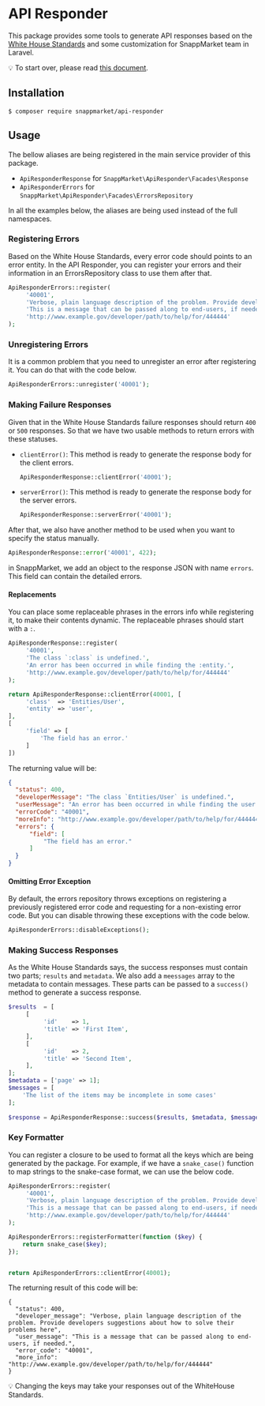 # API Responder

This package provides some tools to generate API responses based on the [White House Standards](https://github.com/WhiteHouse/api-standards)  and some customization for SnappMarket team in Laravel.

:bulb: To start over, please read  [this document](https://github.com/emyoutis).

## Installation
```
$ composer require snappmarket/api-responder
```

## Usage
The bellow aliases are being registered in the main service provider of this package. 
- `ApiResponderResponse` for `SnappMarket\ApiResponder\Facades\Response`
- `ApiResponderErrors` for `SnappMarket\ApiResponder\Facades\ErrorsRepository`

In all the examples below, the aliases are being used instead of the full namespaces. 


### Registering Errors
Based on the White House Standards, every error code should points to an error entity. In the API Responder, you can register your errors and their information in an ErrorsRepository class to use them after that.

```php
ApiResponderErrors::register(
     '40001',
     'Verbose, plain language description of the problem. Provide developers suggestions about how to solve their problems here',
     'This is a message that can be passed along to end-users, if needed.',
     'http://www.example.gov/developer/path/to/help/for/444444'
);
```

### Unregistering Errors
It is a common problem that you need to unregister an error after registering it. You can do that with the code below.
```php
ApiResponderErrors::unregister('40001');
```


### Making Failure Responses
Given that in the White House Standards failure responses should return `400` or `500` responses. So that we have two usable methods to return errors with these statuses.
- `clientError()`: This method is ready to generate the response body for the client errors.
    ```php
    ApiResponderResponse::clientError('40001');
    ```
- `serverError()`: This method is ready to generate the response body for the server errors.
    
    ```php
    ApiResponderResponse::serverError('40001');
    ```

After that, we also have another method to be used when you want to specify the status manually.
```php
ApiResponderResponse::error('40001', 422);
```

in SnappMarket, we add an object to the response JSON with name `errors`. This field can contain the detailed errors.

#### Replacements

You can place some replaceable phrases in the errors info while registering it, to make their contents dynamic. The replaceable phrases should start with a `:`.
```php
ApiResponderResponse::register(
     '40001',
     'The class `:class` is undefined.',
     'An error has been occurred in while finding the :entity.',
     'http://www.example.gov/developer/path/to/help/for/444444'
);

return ApiResponderResponse::clientError(40001, [
     'class'  => 'Entities/User',
     'entity' => 'user',
],
[
     'field' => [
         'The field has an error.'
     ]
])
```

The returning value will be:
```json
{
  "status": 400,
  "developerMessage": "The class `Entities/User` is undefined.",
  "userMessage": "An error has been occurred in while finding the user.",
  "errorCode": "40001",
  "moreInfo": "http://www.example.gov/developer/path/to/help/for/444444",
  "errors": {
      "field": [
          "The field has an error."
      ]
  }
}
```


#### Omitting Error Exception
By default, the errors repository throws exceptions on registering a previously registered error code and requesting for a non-existing error code. But you can disable throwing these exceptions with the code below.
```php
ApiResponderErrors::disableExceptions();
```

### Making Success Responses
As the White House Standards says, the success responses must contain two parts; `results` and `metadata`. We also add a `meessages` array to the metadata to contain messages. These parts can be passed to a `success()` method to generate a success response.
```php
$results  = [
     [
          'id'    => 1,
          'title' => 'First Item',
     ],
     [
          'id'    => 2,
          'title' => 'Second Item',
     ],
];
$metadata = ['page' => 1];
$messages = [
    'The list of the items may be incomplete in some cases'
];
    
$response = ApiResponderResponse::success($results, $metadata, $messages);
```

### Key Formatter
You can register a closure to be used to format all the keys which are being generated by the package. For example, if we have a `snake_case()` function to map strings to the snake-case format, we can use the below code.

```php
ApiResponderErrors::register(
     '40001',
     'Verbose, plain language description of the problem. Provide developers suggestions about how to solve their problems here',
     'This is a message that can be passed along to end-users, if needed.',
     'http://www.example.gov/developer/path/to/help/for/444444'
);

ApiResponderErrors::registerFormatter(function ($key) {
    return snake_case($key);
});


return ApiResponderErrors::clientError(40001);
```

The returning result of this code will be:

```:bulb:
{
  "status": 400,
  "developer_message": "Verbose, plain language description of the problem. Provide developers suggestions about how to solve their problems here",
  "user_message": "This is a message that can be passed along to end-users, if needed.",
  "error_code": "40001",
  "more_info": "http://www.example.gov/developer/path/to/help/for/444444"
}
```

:bulb: Changing the keys may take your responses out of the WhiteHouse Standards.
